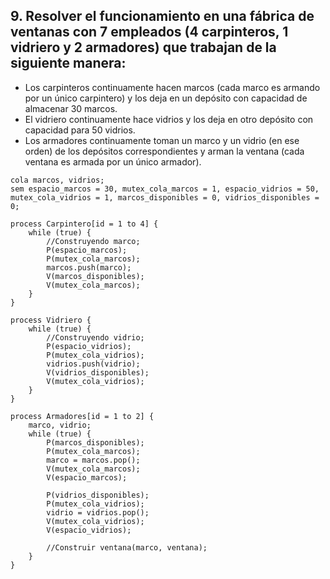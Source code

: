## 9. Resolver el funcionamiento en una fábrica de ventanas con 7 empleados (4 carpinteros, 1 vidriero y 2 armadores) que trabajan de la siguiente manera:
- Los carpinteros continuamente hacen marcos (cada marco es armando por un único carpintero) y los deja en un depósito con capacidad de almacenar 30 marcos.
- El vidriero continuamente hace vidrios y los deja en otro depósito con capacidad para 50 vidrios.
- Los armadores continuamente toman un marco y un vidrio (en ese orden) de los depósitos correspondientes y arman la ventana (cada ventana es armada por un único armador).
```
cola marcos, vidrios;
sem espacio_marcos = 30, mutex_cola_marcos = 1, espacio_vidrios = 50, mutex_cola_vidrios = 1, marcos_disponibles = 0, vidrios_disponibles = 0;

process Carpintero[id = 1 to 4] {
    while (true) {
        //Construyendo marco;
        P(espacio_marcos);
        P(mutex_cola_marcos);
        marcos.push(marco);
        V(marcos_disponibles);
        V(mutex_cola_marcos);
    }
}

process Vidriero {
    while (true) {
        //Construyendo vidrio;
        P(espacio_vidrios);
        P(mutex_cola_vidrios);
        vidrios.push(vidrio);
        V(vidrios_disponibles);
        V(mutex_cola_vidrios);
    }
}

process Armadores[id = 1 to 2] {
    marco, vidrio;
    while (true) {
        P(marcos_disponibles);
        P(mutex_cola_marcos);
        marco = marcos.pop();
        V(mutex_cola_marcos);
        V(espacio_marcos);

        P(vidrios_disponibles);
        P(mutex_cola_vidrios);
        vidrio = vidrios.pop();
        V(mutex_cola_vidrios);
        V(espacio_vidrios);

        //Construir ventana(marco, ventana);
    }
}   
``` 
